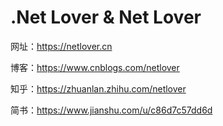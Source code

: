 # .Net Lover & Net Lover #

网址：https://netlover.cn

博客：https://www.cnblogs.com/netlover

知乎：https://zhuanlan.zhihu.com/netlover

简书：https://www.jianshu.com/u/c86d7c57dd6d